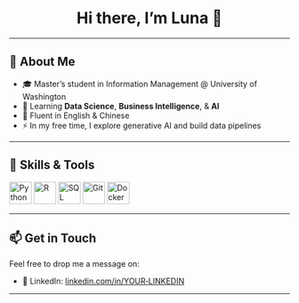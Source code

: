 
<!-- 👋 Header -->
<h1 align="center">Hi there, I’m Luna 👋</h1>

---

## 📝 About Me
- 🎓 Master’s student in Information Management @ University of Washington  
- 🌱 Learning **Data Science**, **Business Intelligence**, & **AI**  
- 💬 Fluent in English & Chinese  
- ⚡ In my free time, I explore generative AI and build data pipelines  

---

## 🚀 Skills & Tools

<p align="left">
  <!-- Programming Languages -->
  <img alt="Python"  src="https://cdn.jsdelivr.net/gh/devicons/devicon/icons/python/python-original.svg" width="40" height="40"/>
  <img alt="R"       src="https://cdn.jsdelivr.net/gh/devicons/devicon/icons/r/r-original.svg"               width="40" height="40"/>
  <img alt="SQL"     src="https://cdn.jsdelivr.net/gh/devicons/devicon/icons/mysql/mysql-original.svg"     width="40" height="40"/>
  <!-- Tools & Frameworks -->
  <img alt="Git"     src="https://cdn.jsdelivr.net/gh/devicons/devicon/icons/git/git-original.svg"         width="40" height="40"/>
  <img alt="Docker"  src="https://cdn.jsdelivr.net/gh/devicons/devicon/icons/docker/docker-original.svg"   width="40" height="40"/>
</p>

---

## 📫 Get in Touch

Feel free to drop me a message on:
- 💼 LinkedIn: [linkedin.com/in/YOUR‑LINKEDIN](www.linkedin.com/in/yueqiandai)  
---
